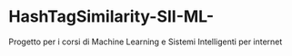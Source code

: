 # HashTagSimilarity-SII-ML-
Progetto per i corsi di Machine Learning e Sistemi Intelligenti per internet
